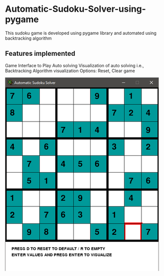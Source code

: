# Automatic-Sudoku-Solver-using-pygame
This sudoku game is developed using pygame library and automated using backtracking algorithm

## Features implemented
Game Interface to Play
Auto solving
Visualization of auto solving i.e., Backtracking Algorithm visualization
Options: Reset, Clear game

![image1](/1.PNG)

